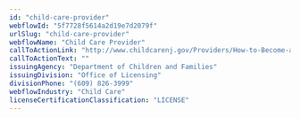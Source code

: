```yaml
---
id: "child-care-provider"
webflowId: "5f7728f5614a2d19e7d2079f"
urlSlug: "child-care-provider"
webflowName: "Child Care Provider"
callToActionLink: "http://www.childcarenj.gov/Providers/How-to-Become-a-Provider"
callToActionText: ""
issuingAgency: "Department of Children and Families"
issuingDivision: "Office of Licensing"
divisionPhone: "(609) 826-3999"
webflowIndustry: "Child Care"
licenseCertificationClassification: "LICENSE"
---
```

